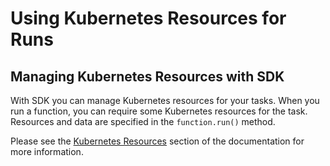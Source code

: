# Using Kubernetes Resources for Runs

## Managing Kubernetes Resources with SDK

With SDK you can manage Kubernetes resources for your tasks. When you run a function, you can require some Kubernetes resources for the task. Resources and data are specified in the `function.run()` method.

Please see the [Kubernetes Resources](https://scc-digitalhub.github.io/sdk-docs/runtimes/kubernetes-resources/) section of the documentation for more information.
